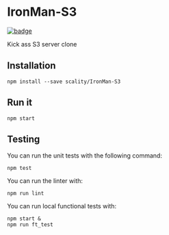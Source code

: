# IronMan-S3

[![badge][badge]](https://circleci.com/gh/scality/IronMan-S3/tree/master)

Kick ass S3 server clone

## Installation

```shell
npm install --save scality/IronMan-S3
```

## Run it

```shell
npm start
```

## Testing

You can run the unit tests with the following command:

```shell
npm test
```

You can run the linter with:

```shell
npm run lint
```

You can run local functional tests with:

```shell
npm start &
npm run ft_test
```

[badge]: https://circleci.com/gh/scality/IronMan-S3.svg?style=shield&circle-token=1937e3399faf29be09c5eafced1a0a5323341c4c
